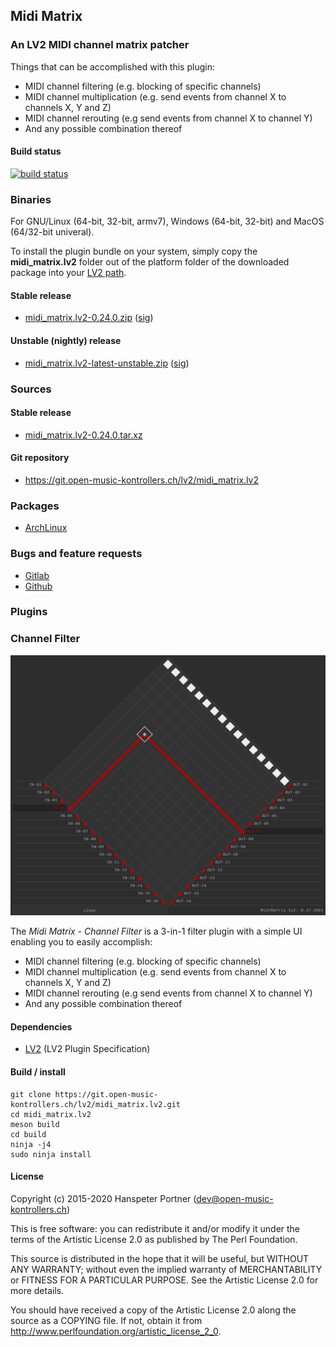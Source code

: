## Midi Matrix

### An LV2 MIDI channel matrix patcher

Things that can be accomplished with this plugin:

* MIDI channel filtering (e.g. blocking of specific channels)
* MIDI channel multiplication (e.g. send events from channel X to channels X, Y and Z)
* MIDI channel rerouting (e.g send events from channel X to channel Y)
* And any possible combination thereof

#### Build status

[![build status](https://gitlab.com/OpenMusicKontrollers/midi_matrix.lv2/badges/master/build.svg)](https://gitlab.com/OpenMusicKontrollers/midi_matrix.lv2/commits/master)

### Binaries

For GNU/Linux (64-bit, 32-bit, armv7), Windows (64-bit, 32-bit) and MacOS
(64/32-bit univeral).

To install the plugin bundle on your system, simply copy the __midi_matrix.lv2__
folder out of the platform folder of the downloaded package into your
[LV2 path](http://lv2plug.in/pages/filesystem-hierarchy-standard.html).

#### Stable release

* [midi_matrix.lv2-0.24.0.zip](https://dl.open-music-kontrollers.ch/midi_matrix.lv2/stable/midi_matrix.lv2-0.24.0.zip) ([sig](https://dl.open-music-kontrollers.ch/midi_matrix.lv2/stable/midi_matrix.lv2-0.24.0.zip.sig))

#### Unstable (nightly) release

* [midi_matrix.lv2-latest-unstable.zip](https://dl.open-music-kontrollers.ch/midi_matrix.lv2/unstable/midi_matrix.lv2-latest-unstable.zip) ([sig](https://dl.open-music-kontrollers.ch/midi_matrix.lv2/unstable/midi_matrix.lv2-latest-unstable.zip.sig))

### Sources

#### Stable release

* [midi_matrix.lv2-0.24.0.tar.xz](https://git.open-music-kontrollers.ch/lv2/midi_matrix.lv2/snapshot/midi_matrix.lv2-0.24.0.tar.xz)

#### Git repository

* <https://git.open-music-kontrollers.ch/lv2/midi_matrix.lv2>

### Packages

* [ArchLinux](https://www.archlinux.org/packages/community/x86_64/midi_matrix.lv2/)

### Bugs and feature requests

* [Gitlab](https://gitlab.com/OpenMusicKontrollers/midi_matrix.lv2)
* [Github](https://github.com/OpenMusicKontrollers/midi_matrix.lv2)

### Plugins

### Channel Filter

![Through](/screenshots/screenshot_1.png)

The _Midi Matrix - Channel Filter_ is a 3-in-1 filter plugin with a simple UI enabling you to easily accomplish:

* MIDI channel filtering (e.g. blocking of specific channels)
* MIDI channel multiplication (e.g. send events from channel X to channels X, Y and Z)
* MIDI channel rerouting (e.g send events from channel X to channel Y)
* And any possible combination thereof

#### Dependencies

* [LV2](http://lv2plug.in) (LV2 Plugin Specification)

#### Build / install

	git clone https://git.open-music-kontrollers.ch/lv2/midi_matrix.lv2.git
	cd midi_matrix.lv2
	meson build
	cd build
	ninja -j4
	sudo ninja install

#### License

Copyright (c) 2015-2020 Hanspeter Portner (dev@open-music-kontrollers.ch)

This is free software: you can redistribute it and/or modify
it under the terms of the Artistic License 2.0 as published by
The Perl Foundation.

This source is distributed in the hope that it will be useful,
but WITHOUT ANY WARRANTY; without even the implied warranty of
MERCHANTABILITY or FITNESS FOR A PARTICULAR PURPOSE. See the
Artistic License 2.0 for more details.

You should have received a copy of the Artistic License 2.0
along the source as a COPYING file. If not, obtain it from
<http://www.perlfoundation.org/artistic_license_2_0>.
